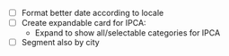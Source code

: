 - [ ] Format better date according to locale
- [ ] Create expandable card for IPCA:
  * Expand to show all/selectable categories for IPCA
- [ ] Segment also by city